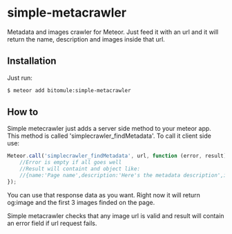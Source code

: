 # simple-metacrawler

Metadata and images crawler for Meteor. Just feed it with an url and it will return the name, description and images inside that url.

##  Installation

Just run:

``` sh
$ meteor add bitomule:simple-metacrawler
```

##  How to

Simple metecrawler just adds a server side method to your meteor app. This method is called 'simplecrawler_findMetadata'. To call it client side use:

``` javascript
Meteor.call('simplecrawler_findMetadata', url, function (error, result) {
	//Error is empty if all goes well
	//Result will containt and object like:
	//{name:'Page name',description:'Here's the metadata description',images:['img url 1','img url 2']}
});
```

You can use that response data as you want. Right now it will return og:image and the first 3 images finded on the page.

Simple metacrawler checks that any image url is valid and result will contain an error field if url request fails.
